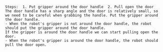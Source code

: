 
    Steps:  1. Put gripper around the door handle  2. Pull open the door 
    The door handle has a sharp angle and the door is relatively small, so we need to be careful when grabbing the handle. Put the gripper around the door handle.
    - When the robot's gripper is not around the door handle, the robot should put the gripper around the door handle.
    If the gripper is around the door handle we can start pulling open the door.
    - When the robot's gripper is around the door handle, the robot should pull the door open.